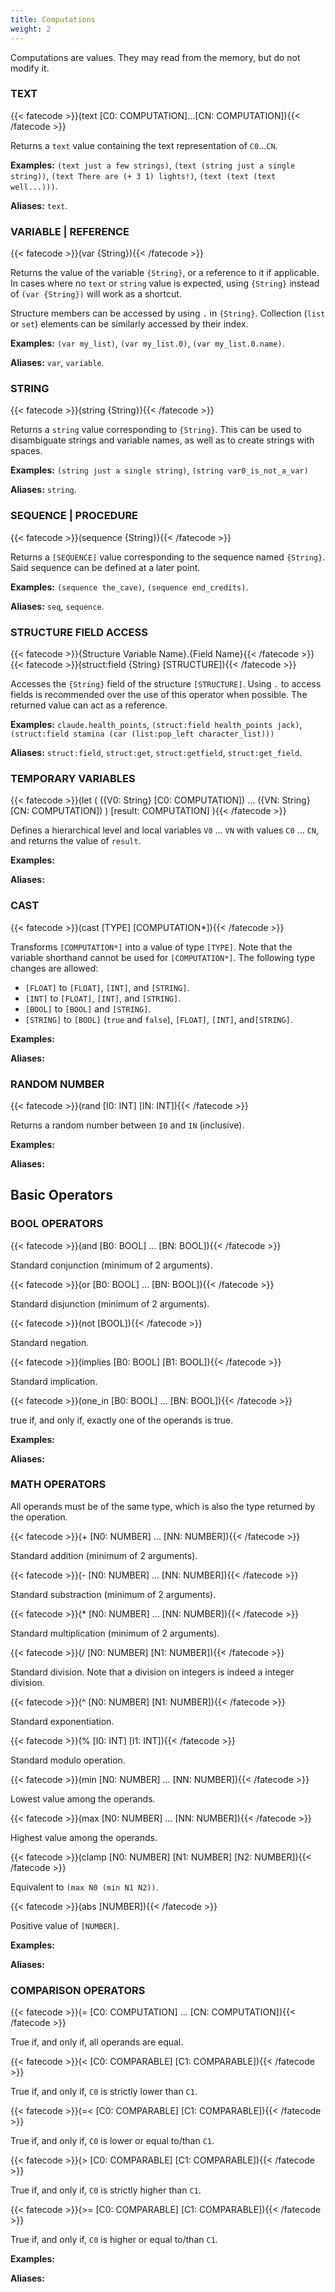 ```yaml
---
title: Computations
weight: 2
---
```

Computations are values. They may read from the memory, but do not modify it.

### TEXT
{{< fatecode >}}(text [C0: COMPUTATION]...[CN: COMPUTATION]){{< /fatecode >}}

Returns a `text` value containing the text representation of `C0`...`CN`.

**Examples:** `(text just a few strings)`,
`(text (string just a single string))`, `(text There are (+ 3 1) lights!)`,
`(text (text (text well...)))`.

**Aliases:** `text`.

### VARIABLE | REFERENCE
{{< fatecode >}}(var {String}){{< /fatecode >}}

Returns the value of the variable `{String}`, or a reference to it if
applicable. In cases where no `text` or `string` value is expected, using
`{String}` instead of `(var {String})` will work as a shortcut.

Structure members can be accessed by using `.` in `{String}`. Collection
(`list` or `set`) elements can be similarly accessed by their index.

**Examples:** `(var my_list)`, `(var my_list.0)`, `(var my_list.0.name)`.

**Aliases:** `var`, `variable`.

### STRING
{{< fatecode >}}(string {String}){{< /fatecode >}}

Returns a `string` value corresponding to `{String}`. This can be used
to disambiguate strings and variable names, as well as to create strings with
spaces.

**Examples:**
`(string just a single string)`, `(string var0_is_not_a_var)`

**Aliases:** `string`.

### SEQUENCE | PROCEDURE
{{< fatecode >}}(sequence {String}){{< /fatecode >}}

Returns a `[SEQUENCE]` value corresponding to the sequence named `{String}`.
Said sequence can be defined at a later point.

**Examples:** `(sequence the_cave)`, `(sequence end_credits)`.

**Aliases:** `seq`, `sequence`.


### STRUCTURE FIELD ACCESS
{{< fatecode >}}{Structure Variable Name}.{Field Name}{{< /fatecode >}}
{{< fatecode >}}(struct:field {String} [STRUCTURE]){{< /fatecode >}}

Accesses the `{String}` field of the structure `[STRUCTURE]`. Using `.` to
access fields is recommended over the use of this operator when possible. The
returned value can act as a reference.

**Examples:** `claude.health_points`, `(struct:field health_points jack)`,
`(struct:field stamina (car (list:pop_left character_list)))`

**Aliases:** `struct:field`, `struct:get`, `struct:getfield`,
`struct:get_field`.


### TEMPORARY VARIABLES
{{< fatecode >}}(let
   (
      ({V0: String} [C0: COMPUTATION])
      ...
      ({VN: String} [CN: COMPUTATION])
   )
   [result: COMPUTATION]
){{< /fatecode >}}

Defines a hierarchical level and local variables `V0` ... `VN` with values `C0` ... `CN`, and returns the value of `result`.

**Examples:**

**Aliases:**


### CAST
{{< fatecode >}}(cast [TYPE] [COMPUTATION*]){{< /fatecode >}}

Transforms `[COMPUTATION*]` into a value of type `[TYPE]`. Note that the variable
shorthand cannot be used for `[COMPUTATION*]`. The following type changes are
allowed:
* `[FLOAT]` to `[FLOAT]`, `[INT]`, and `[STRING]`.
* `[INT]` to `[FLOAT]`, `[INT]`, and `[STRING]`.
* `[BOOL]` to `[BOOL]` and `[STRING]`.
* `[STRING]` to `[BOOL]` (`true` and `false`), `[FLOAT]`, `[INT]`, and`[STRING]`.

**Examples:**

**Aliases:**


### RANDOM NUMBER
{{< fatecode >}}(rand [I0: INT] [IN: INT]){{< /fatecode >}}

Returns a random number between `I0` and `IN` (inclusive).

**Examples:**

**Aliases:**


## Basic Operators
### BOOL OPERATORS
{{< fatecode >}}(and [B0: BOOL] ... [BN: BOOL]){{< /fatecode >}}

Standard conjunction (minimum of 2 arguments).

{{< fatecode >}}(or [B0: BOOL] ... [BN: BOOL]){{< /fatecode >}}

Standard disjunction (minimum of 2 arguments).

{{< fatecode >}}(not [BOOL]){{< /fatecode >}}

Standard negation.

{{< fatecode >}}(implies [B0: BOOL] [B1: BOOL]){{< /fatecode >}}

Standard implication.


{{< fatecode >}}(one_in [B0: BOOL] ... [BN: BOOL]){{< /fatecode >}}

true if, and only if, exactly one of the operands is true.

**Examples:**

**Aliases:**


### MATH OPERATORS
All operands must be of the same type, which is also the type returned by the
operation.

{{< fatecode >}}(+ [N0: NUMBER] ... [NN: NUMBER]){{< /fatecode >}}

Standard addition (minimum of 2 arguments).

{{< fatecode >}}(- [N0: NUMBER] ... [NN: NUMBER]){{< /fatecode >}}

Standard substraction (minimum of 2 arguments).

{{< fatecode >}}(* [N0: NUMBER] ... [NN: NUMBER]){{< /fatecode >}}

Standard multiplication (minimum of 2 arguments).

{{< fatecode >}}(/ [N0: NUMBER] [N1: NUMBER]){{< /fatecode >}}

Standard division. Note that a division on integers is indeed a integer
division.

{{< fatecode >}}(^ [N0: NUMBER] [N1: NUMBER]){{< /fatecode >}}

Standard exponentiation.

{{< fatecode >}}(% [I0: INT] [I1: INT]){{< /fatecode >}}

Standard modulo operation.

{{< fatecode >}}(min [N0: NUMBER] ... [NN: NUMBER]){{< /fatecode >}}

Lowest value among the operands.

{{< fatecode >}}(max [N0: NUMBER] ... [NN: NUMBER]){{< /fatecode >}}

Highest value among the operands.

{{< fatecode >}}(clamp [N0: NUMBER] [N1: NUMBER] [N2: NUMBER]){{< /fatecode >}}

Equivalent to `(max N0 (min N1 N2))`.


{{< fatecode >}}(abs [NUMBER]){{< /fatecode >}}

Positive value of `[NUMBER]`.

**Examples:**

**Aliases:**


### COMPARISON OPERATORS
{{< fatecode >}}(= [C0: COMPUTATION] ... [CN: COMPUTATION]){{< /fatecode >}}

True if, and only if, all operands are equal.

{{< fatecode >}}(< [C0: COMPARABLE] [C1: COMPARABLE]){{< /fatecode >}}

True if, and only if, `C0` is strictly lower than `C1`.

{{< fatecode >}}(=< [C0: COMPARABLE] [C1: COMPARABLE]){{< /fatecode >}}

True if, and only if, `C0` is lower or equal to/than `C1`.

{{< fatecode >}}(> [C0: COMPARABLE] [C1: COMPARABLE]){{< /fatecode >}}

True if, and only if, `C0` is strictly higher than `C1`.

{{< fatecode >}}(>= [C0: COMPARABLE] [C1: COMPARABLE]){{< /fatecode >}}

True if, and only if, `C0` is higher or equal to/than `C1`.

**Examples:**

**Aliases:**

